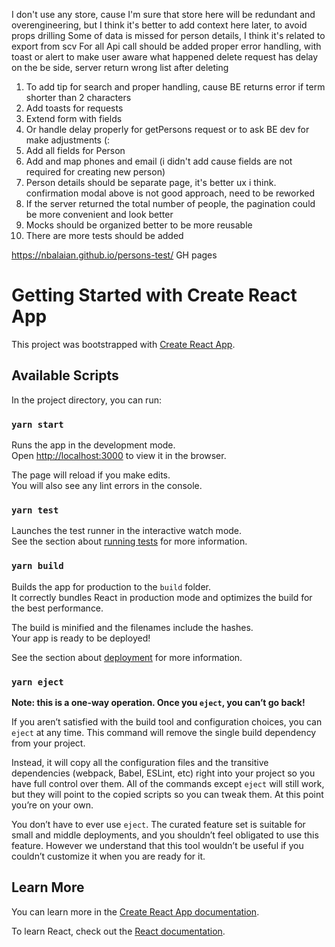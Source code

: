 I don't use any store, cause I'm sure that store here will be redundant and overengineering,
but I think it's better to add context here later, to avoid props drilling
Some of data is missed for person details, I think it's related to export from scv
For all Api call should be added proper error handling, with toast or alert to make user aware what happened
delete request has delay on the be side, server return wrong list after deleting

1. To add tip for search and proper handling, cause BE returns error if term shorter than 2 characters
2. Add toasts for requests
3. Extend form with fields
4. Or handle delay properly for getPersons request or to ask BE dev for make adjustments (:
5. Add all fields for Person
6. Add and map phones and email (i didn't add cause fields are not required for creating new person)
7. Person details should be separate page, it's better ux i think. confirmation modal above is not good approach, need to be reworked
8. If the server returned the total number of people, the pagination could be more convenient and look better
9. Mocks should be organized better to be more reusable
10. There are more tests should be added

https://nbalaian.github.io/persons-test/ GH pages

# Getting Started with Create React App

This project was bootstrapped with [Create React App](https://github.com/facebook/create-react-app).

## Available Scripts

In the project directory, you can run:

### `yarn start`

Runs the app in the development mode.\
Open [http://localhost:3000](http://localhost:3000) to view it in the browser.

The page will reload if you make edits.\
You will also see any lint errors in the console.

### `yarn test`

Launches the test runner in the interactive watch mode.\
See the section about [running tests](https://facebook.github.io/create-react-app/docs/running-tests) for more information.

### `yarn build`

Builds the app for production to the `build` folder.\
It correctly bundles React in production mode and optimizes the build for the best performance.

The build is minified and the filenames include the hashes.\
Your app is ready to be deployed!

See the section about [deployment](https://facebook.github.io/create-react-app/docs/deployment) for more information.

### `yarn eject`

**Note: this is a one-way operation. Once you `eject`, you can’t go back!**

If you aren’t satisfied with the build tool and configuration choices, you can `eject` at any time. This command will remove the single build dependency from your project.

Instead, it will copy all the configuration files and the transitive dependencies (webpack, Babel, ESLint, etc) right into your project so you have full control over them. All of the commands except `eject` will still work, but they will point to the copied scripts so you can tweak them. At this point you’re on your own.

You don’t have to ever use `eject`. The curated feature set is suitable for small and middle deployments, and you shouldn’t feel obligated to use this feature. However we understand that this tool wouldn’t be useful if you couldn’t customize it when you are ready for it.

## Learn More

You can learn more in the [Create React App documentation](https://facebook.github.io/create-react-app/docs/getting-started).

To learn React, check out the [React documentation](https://reactjs.org/).
